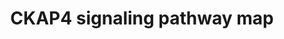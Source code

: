 ---
annotations:
- id: DOID:684
  parent: disease of cellular proliferation
  type: Disease Ontology
  value: hepatocellular carcinoma
- id: DOID:1612
  parent: disease of cellular proliferation
  type: Disease Ontology
  value: breast cancer
- id: DOID:3748
  parent: disease of cellular proliferation
  type: Disease Ontology
  value: esophagus squamous cell carcinoma
- id: DOID:162
  parent: disease of cellular proliferation
  type: Disease Ontology
  value: cancer
- id: DOID:4007
  parent: disease of cellular proliferation
  type: Disease Ontology
  value: bladder carcinoma
- id: DOID:4362
  parent: disease of cellular proliferation
  type: Disease Ontology
  value: cervical cancer
- id: DOID:8618
  parent: disease of cellular proliferation
  type: Disease Ontology
  value: oral cavity cancer
authors:
- Rex D A B
- Egonw
- Andra
description: CKAP4 signaling pathway map
last-edited: 2023-02-27
organisms:
- Homo sapiens
redirect_from:
- /index.php/Pathway:WP5322
- /instance/WP5322
- /instance/WP5322_r125548
revision: r125548
schema-jsonld:
- '@context': https://schema.org/
  '@id': https://wikipathways.github.io/pathways/WP5322.html
  '@type': Dataset
  creator:
    '@type': Organization
    name: WikiPathways
  description: CKAP4 signaling pathway map
  keywords:
  - ' CCNE1'
  - ' DAP3'
  - ' LEF1'
  - ' PLVAP'
  - ABCG2
  - AKT1
  - 'ANGPTL2 '
  - APAF1
  - APF
  - 'ATM '
  - BAX
  - BCL2L11
  - BIRC5
  - BMI1
  - BRCA1
  - CAND1
  - CASP1
  - CASP3
  - CASP4
  - CASP5
  - CASP8
  - CASP9
  - 'CCN2 '
  - CCNB1
  - CCNB2
  - CCND1
  - CD271
  - CD44
  - CD74
  - CD95
  - CDH1
  - 'CDH1 '
  - CDK1
  - 'CDK4 '
  - CDKN1B
  - CHK2
  - CKAP4
  - CTNNB1
  - DKK1
  - DKK3
  - DSP
  - DUSP6
  - E2F1
  - EGFR
  - ESR1
  - FBXO3
  - FBXW7
  - GLI2
  - GOLPH3
  - GSK3B
  - HSPA1A
  - IL6RA
  - ITGA5
  - ITGB1
  - ITGB4
  - JUN
  - MAP2K1
  - MAP2K2
  - MAPK1
  - MAPK14
  - MAPK3
  - MDM2
  - MIF
  - MMP1
  - MMP14
  - MMP9
  - MYC
  - 'MYC '
  - MYCN
  - NANOG
  - NFKB1
  - NOTCH1
  - OCLN
  - OCT4
  - PARD3
  - PFDN5
  - PFND5
  - PGE2
  - PIK3CA
  - PLAU
  - PRKAA2
  - 'PTCH1 '
  - PTEN
  - PTK2B
  - RAD9
  - RELA
  - 'RPS6KA6 '
  - SERPINE1
  - SHH
  - SHH1
  - SMAD3
  - SMAD4
  - SNAI1
  - SNAIL
  - SOX2
  - 'SP1 '
  - SRC
  - STAT1
  - SUSD2
  - TCF1
  - TGFB1
  - TGFB2
  - TGFBR1
  - TJP1
  - TNF
  - TNFRSF10A
  - TNFRSF10B
  - TNFRSF1A
  - TP53
  - TRAF
  - TWIST
  - 'TWIST '
  - TWIST1
  - 'VEGFR2 '
  - VIM
  - 'WASF3 '
  - WNT3A
  - ZEB1
  - hsa-mir-527
  - hsa-mir-665
  license: CC0
  name: CKAP4 signaling pathway map
seo: CreativeWork
title: CKAP4 signaling pathway map
wpid: WP5322
---